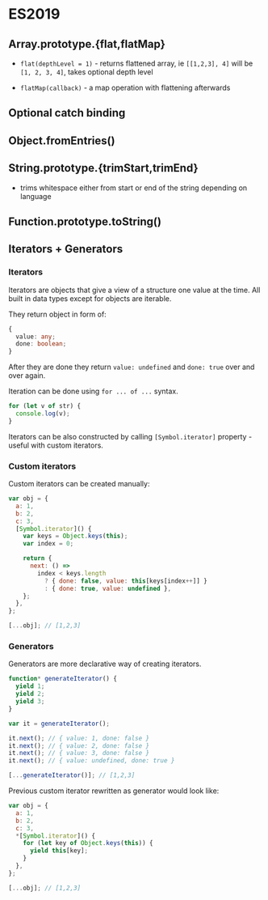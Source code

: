 # ES2019

## Array.prototype.{flat,flatMap}

- `flat(depthLevel = 1)` - returns flattened array, ie `[[1,2,3], 4]` will be `[1, 2, 3, 4]`, takes optional depth level

- `flatMap(callback)` - a map operation with flattening afterwards

## Optional catch binding

## Object.fromEntries()

## String.prototype.{trimStart,trimEnd}

- trims whitespace either from start or end of the string depending on language

## Function.prototype.toString()

## Iterators + Generators

### Iterators

Iterators are objects that give a view of a structure one value at the time. All built in data types except for objects are iterable.

They return object in form of:

```ts
{
  value: any;
  done: boolean;
}
```

After they are done they return `value: undefined` and `done: true` over and over again.

Iteration can be done using `for ... of ...` syntax.

```js
for (let v of str) {
  console.log(v);
}
```

Iterators can be also constructed by calling `[Symbol.iterator]` property - useful with custom iterators.

### Custom iterators

Custom iterators can be created manually:

```js
var obj = {
  a: 1,
  b: 2,
  c: 3,
  [Symbol.iterator]() {
    var keys = Object.keys(this);
    var index = 0;

    return {
      next: () =>
        index < keys.length
          ? { done: false, value: this[keys[index++]] }
          : { done: true, value: undefined },
    };
  },
};

[...obj]; // [1,2,3]
```

### Generators

Generators are more declarative way of creating iterators.

```js
function* generateIterator() {
  yield 1;
  yield 2;
  yield 3;
}

var it = generateIterator();

it.next(); // { value: 1, done: false }
it.next(); // { value: 2, done: false }
it.next(); // { value: 3, done: false }
it.next(); // { value: undefined, done: true }

[...generateIterator()]; // [1,2,3]
```

Previous custom iterator rewritten as generator would look like:

```js
var obj = {
  a: 1,
  b: 2,
  c: 3,
  *[Symbol.iterator]() {
    for (let key of Object.keys(this)) {
      yield this[key];
    }
  },
};

[...obj]; // [1,2,3]
```
